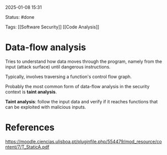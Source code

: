 2025-01-08 15:31

Status: #done 

Tags: [[Software Security]] [[Code Analysis]] 

# Data-flow analysis

Tries to understand how data moves through the program, namely from the input (attack surface) until dangerous instructions.

Typically, involves traversing a function's control flow graph.

Probably the most common form of data-flow analysis in the security context is **taint analysis**.

**Taint analysis**: follow the input data and verify if it reaches functions that can be exploited with malicious inputs.
# References

https://moodle.ciencias.ulisboa.pt/pluginfile.php/554479/mod_resource/content/7/T_StaticA.pdf